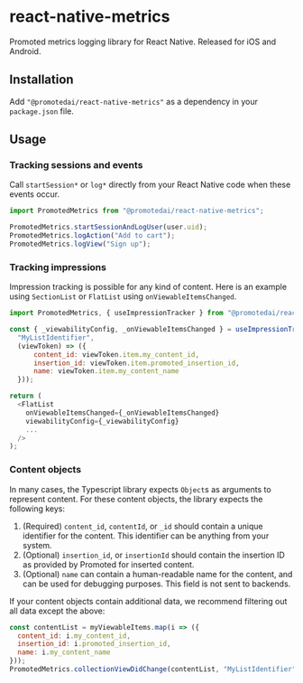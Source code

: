 # react-native-metrics

Promoted metrics logging library for React Native. Released for iOS and Android.

## Installation

Add `"@promotedai/react-native-metrics"` as a dependency in your `package.json` file.

## Usage

### Tracking sessions and events

Call `startSession*` or `log*` directly from your React Native code when these events occur.

~~~js
import PromotedMetrics from "@promotedai/react-native-metrics";

PromotedMetrics.startSessionAndLogUser(user.uid);
PromotedMetrics.logAction("Add to cart");
PromotedMetrics.logView("Sign up");
~~~

### Tracking impressions

Impression tracking is possible for any kind of content. Here is an example using `SectionList` or `FlatList` using `onViewableItemsChanged`.

~~~js
import PromotedMetrics, { useImpressionTracker } from "@promotedai/react-native-metrics";

const { _viewabilityConfig, _onViewableItemsChanged } = useImpressionTracker(
  "MyListIdentifier",
  (viewToken) => ({
      content_id: viewToken.item.my_content_id,
      insertion_id: viewToken.item.promoted_insertion_id,
      name: viewToken.item.my_content_name
  }));

return (
  <FlatList
    onViewableItemsChanged={_onViewableItemsChanged}
    viewabilityConfig={_viewabilityConfig}
    ...
  />
);
~~~

### Content objects

In many cases, the Typescript library expects `Object`s as arguments to represent content. For these content objects, the library expects the following keys:
1. (Required) `content_id`, `contentId`, or `_id` should contain a unique identifier for the content. This identifier can be anything from your system.
2. (Optional) `insertion_id`, or `insertionId` should contain the insertion ID as provided by Promoted for inserted content.
3. (Optional) `name` can contain a human-readable name for the content, and can be used for debugging purposes. This field is not sent to backends.

If your content objects contain additional data, we recommend filtering out all data except the above:

~~~js
const contentList = myViewableItems.map(i => ({
  content_id: i.my_content_id,
  insertion_id: i.promoted_insertion_id,
  name: i.my_content_name
}));
PromotedMetrics.collectionViewDidChange(contentList, "MyListIdentifier");
~~~
